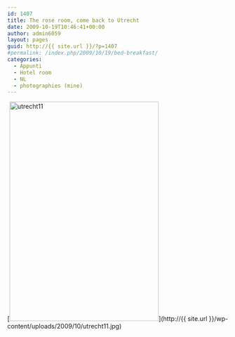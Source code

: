 ```yaml
---
id: 1407
title: The rose room, come back to Utrecht
date: 2009-10-19T10:46:41+00:00
author: admin6059
layout: pages
guid: http://{{ site.url }}/?p=1407
#permalink: /index.php/2009/10/19/bed-breakfast/
categories:
  - Appunti
  - Hotel room
  - NL
  - photographies (mine)
---
```

[<img class="aligncenter wp-image-2900" src="http://{{ site.url }}/wp-content/uploads/2009/10/utrecht11.jpg" alt="utrecht11" width="340" height="500" srcset="http://{{ site.url }}/wp-content/uploads/2009/10/utrecht11.jpg 572w, http://{{ site.url }}/wp-content/uploads/2009/10/utrecht11-204x300.jpg 204w" sizes="(max-width: 340px) 100vw, 340px" />](http://{{ site.url }}/wp-content/uploads/2009/10/utrecht11.jpg)